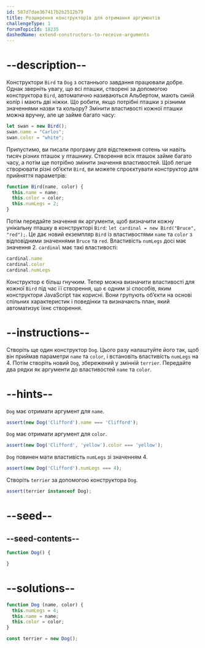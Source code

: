 ```yaml
---
id: 587d7dae367417b2b2512b79
title: Розширення конструкторів для отримання аргументів
challengeType: 1
forumTopicId: 18235
dashedName: extend-constructors-to-receive-arguments
---
```


# --description--

Конструктори `Bird` та `Dog` з останнього завдання працювали добре. Однак зверніть увагу, що всі пташки, створені за допомогою конструктора `Bird`, автоматично називаються Альбертом, мають синій колір і мають дві ніжки. Що робити, якщо потрібні пташки з різними значеннями назви та кольору? Змінити властивості кожної пташки можна вручну, але це займе багато часу:

```js
let swan = new Bird();
swan.name = "Carlos";
swan.color = "white";
```

Припустимо, ви писали програму для відстеження сотень чи навіть тисяч різних пташок у пташнику. Створення всіх пташок займе багато часу, а потім ще потрібно змінити значення властивостей. Щоб легше створювати різні об’єкти `Bird`, ви можете спроєктувати конструктор для прийняття параметрів:

```js
function Bird(name, color) {
  this.name = name;
  this.color = color;
  this.numLegs = 2;
}
```

Потім передайте значення як аргументи, щоб визначити кожну унікальну пташку в конструкторі `Bird`: `let cardinal = new Bird("Bruce", "red");`. Це дає новий екземпляр `Bird` із властивостями `name` та `color` з відповідними значеннями `Bruce` та `red`. Властивість `numLegs` досі має значення 2. `cardinal` має такі властивості:

```js
cardinal.name
cardinal.color
cardinal.numLegs
```

Конструктор є більш гнучким. Тепер можна визначити властивості для кожної `Bird` під час її створення, що є одним зі способів, яким конструктори JavaScript так корисні. Вони групують об’єкти на основі спільних характеристик і поведінки та визначають план, який автоматизує їхнє створення.

# --instructions--

Створіть ще один конструктор `Dog`. Цього разу налаштуйте його так, щоб він приймав параметри `name` та `color`, і встановіть властивість `numLegs` на 4. Потім створіть новий `Dog`, збережений у змінній `terrier`. Передайте два рядки як аргументи до властивостей `name` та `color`.

# --hints--

`Dog` має отримати аргумент для `name`.

```js
assert(new Dog('Clifford').name === 'Clifford');
```

`Dog` має отримати аргумент для `color`.

```js
assert(new Dog('Clifford', 'yellow').color === 'yellow');
```

`Dog` повинен мати властивість `numLegs` зі значенням 4.

```js
assert(new Dog('Clifford').numLegs === 4);
```

Створіть `terrier` за допомогою конструктора `Dog`.

```js
assert(terrier instanceof Dog);
```

# --seed--

## --seed-contents--

```js
function Dog() {

}
```

# --solutions--

```js
function Dog (name, color) {
  this.numLegs = 4;
  this.name = name;
  this.color = color;
}

const terrier = new Dog();
```
